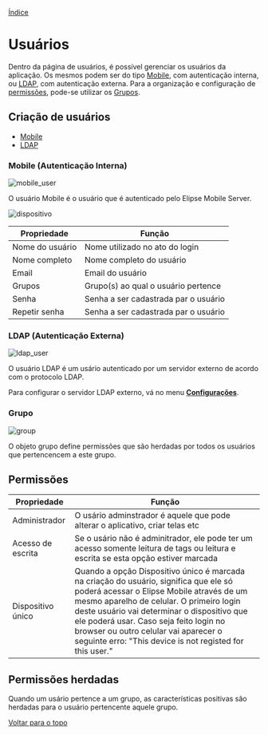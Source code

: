 [Índice](README.md#manual-elipse-mobile)

# Usuários

Dentro da página de usuários, é possível gerenciar os usuários da aplicação. Os mesmos podem ser do tipo [Mobile](users.md#mobile-autenticação-interna), com autenticação interna, ou [LDAP](users.md#ldap-autenticação-externa), com autenticação externa. Para a organização e configuração de [permissões](users.md#permissões), pode-se utilizar os [Grupos](users.md#grupo).

## Criação de usuários

  - [Mobile](users.md#mobile-autenticação-interna)
  - [LDAP](users.md#ldap-autenticação-externa)

### Mobile (Autenticação Interna)

![mobile_user](https://cloud.githubusercontent.com/assets/26389485/24060966/4d7be038-0b34-11e7-96a5-a4feecfb36ff.png)

O usuário Mobile é o usuário que é autenticado pelo Elipse Mobile Server.
  
![dispositivo](https://cloud.githubusercontent.com/assets/26389485/23913395/a668de50-08c1-11e7-81fc-b273cd815a9d.png)

| Propriedade    | Função  |
| -------------   | ------------- |
| Nome do usuário    | Nome utilizado no ato do login |
| Nome completo    | Nome completo do usuário |
| Email    | Email do usuário |
| Grupos  | Grupo(s) ao qual o usuário pertence |
| Senha  | Senha a ser cadastrada par o usuário |
| Repetir senha  | Senha a ser cadastrada par o usuário |


### LDAP (Autenticação Externa)

![ldap_user](https://cloud.githubusercontent.com/assets/26389485/24060967/4d8f3fa2-0b34-11e7-8707-601f228da09b.png)

O usuário LDAP é um usário autenticado por um servidor externo de acordo com o protocolo LDAP.

Para configurar o servidor LDAP externo, vá no menu **[Configurações](config_app.md#autenticação-externa-de-usuários)**.

### Grupo

![group](https://cloud.githubusercontent.com/assets/26389485/24060964/4d59dd8a-0b34-11e7-9072-d463a1269367.png)

O objeto grupo define permissões que são herdadas por todos os usuários que pertencencem a este grupo.

## Permissões

| Propriedade    | Função  |
| -------------   | ------------- |
| Administrador  | O usário adminstrador é aquele que pode alterar o aplicativo, criar telas etc|
| Acesso de escrita  | Se o usário não é adminitrador, ele pode ter um acesso somente leitura de tags ou leitura e escrita se esta opção estiver marcada|
| Dispositivo único  | Quando a opção Dispositivo único é marcada na criação do usuário, significa que ele só poderá acessar o Elipse Mobile através de um mesmo aparelho de celular. O primeiro login deste usuário vai determinar o dispositivo que ele poderá usar. Caso seja feito login no browser ou outro celular vai aparecer o seguinte erro: "This device is not registed for this user."|
  
## Permissões herdadas
Quando um usário pertence a um grupo, as características positivas são herdadas para o usuário pertencente aquele grupo.

[Voltar para o topo](users.md)
